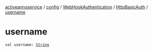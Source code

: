 [activeannoservice](../../../index.md) / [config](../../index.md) / [WebHookAuthentication](../index.md) / [HttpBasicAuth](index.md) / [username](./username.md)

# username

`val username: `[`String`](https://kotlinlang.org/api/latest/jvm/stdlib/kotlin/-string/index.html)